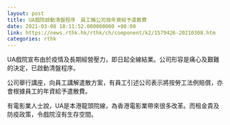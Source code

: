 ```yaml
---
layout: post
title: UA戲院啟動清盤程序　員工稱公司按年資給予遣散費
date: 2021-03-08 18:11:52.000000000 +08:00
link: https://news.rthk.hk/rthk/ch/component/k2/1579426-20210308.htm
categories: rthk
---
```


UA戲院宣布由於疫情及長期經營壓力，即日起全線結業。公司形容是痛心及艱難的決定，已啟動清盤程序。

公司舉行講座，向員工講解遣散方案，有員工引述公司表示將按勞工法例賠償，亦會根據員工的年資給予遣散費。

有電影業人士說，UA是本港龍頭院線，為香港電影業帶來很多改革。而租金貴及防疫政策，令戲院沒有生存空間。
